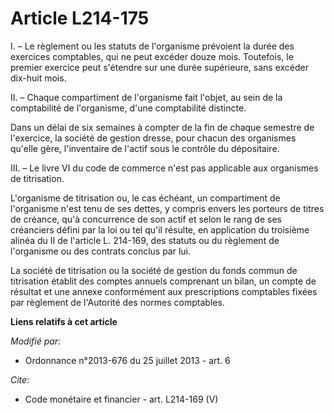 # Article L214-175

I. – Le règlement ou les statuts de l'organisme prévoient la durée des exercices comptables, qui ne peut excéder douze mois.
Toutefois, le premier exercice peut s'étendre sur une durée supérieure, sans excéder dix-huit mois.

II. – Chaque compartiment de l'organisme fait l'objet, au sein de la comptabilité de l'organisme, d'une comptabilité
distincte.

Dans un délai de six semaines à compter de la fin de chaque semestre de l'exercice, la société de gestion dresse, pour chacun
des organismes qu'elle gère, l'inventaire de l'actif sous le contrôle du dépositaire.

III. – Le livre VI du code de commerce n'est pas applicable aux organismes de titrisation.

L'organisme de titrisation ou, le cas échéant, un compartiment de l'organisme n'est tenu de ses dettes, y compris envers les
porteurs de titres de créance, qu'à concurrence de son actif et selon le rang de ses créanciers défini par la loi ou tel
qu'il résulte, en application du troisième alinéa du II de l'article L. 214-169, des statuts ou du règlement de l'organisme
ou des contrats conclus par lui.

La société de titrisation ou la société de gestion du fonds commun de titrisation établit des comptes annuels comprenant un
bilan, un compte de résultat et une annexe conformément aux prescriptions comptables fixées par règlement de l'Autorité des
normes comptables.

**Liens relatifs à cet article**

_Modifié par_:

  - Ordonnance n°2013-676 du 25 juillet 2013 - art. 6

_Cite_:

  - Code monétaire et financier - art. L214-169 (V)
